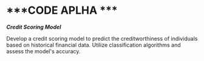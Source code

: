 # ***CODE APLHA ***
***Credit Scoring Model***

Develop a credit scoring model to predict the creditworthiness of individuals based on historical financial data. Utilize classification algorithms and assess the model's accuracy.
